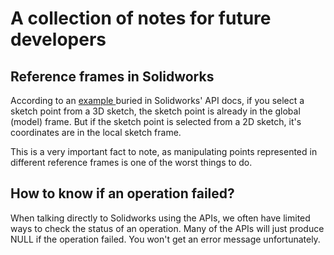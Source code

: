 # A collection of notes for future developers

## Reference frames in Solidworks

According to an [example ](https://help.solidworks.com/2022/english/api/sldworksapi/Transform_Coordinates_from_Sketch_to_Model_Space_Example_VB.htm?verRedirect=1)buried in Solidworks' API docs, if you select a sketch point from a 3D sketch, the sketch point is already in the global (model) frame. But if the sketch point is selected from a 2D sketch, it's coordinates are in the local sketch frame.

This is a very important fact to note, as manipulating points represented in different reference frames is one of the worst things to do.

## How to know if an operation failed?

When talking directly to Solidworks using the APIs, we often have limited ways to check the status of an operation. Many of the APIs will just produce NULL if the operation failed. You won't get an error message unfortunately.




